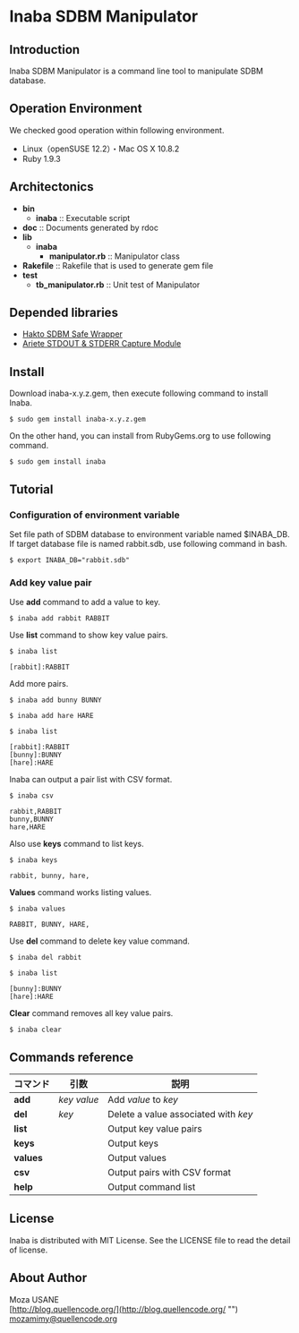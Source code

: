 Inaba SDBM Manipulator
=======================

## Introduction

Inaba SDBM Manipulator is a command line tool to manipulate SDBM database.

## Operation Environment

We checked good operation within following environment.

- Linux（openSUSE 12.2）・Mac OS X 10.8.2
- Ruby 1.9.3
  
## Architectonics

- **bin**
  - **inaba** :: Executable script
- **doc** :: Documents generated by rdoc
- **lib**
  - **inaba**
    - **manipulator.rb** :: Manipulator class
- **Rakefile** :: Rakefile that is used to generate gem file
- **test**
  - **tb_manipulator.rb** :: Unit test of Manipulator
  
## Depended libraries

- [Hakto SDBM Safe Wrapper](http://blog.quellencode.org/post/37391766923/ruby-hakto-safe-sdbm-wrapper)
- [Ariete STDOUT & STDERR Capture Module](http://blog.quellencode.org/post/37625422082/ariete-stdout-stderr-capture-module)

## Install

Download inaba-x.y.z.gem, then execute following command to install Inaba.

`$ sudo gem install inaba-x.y.z.gem`

On the other hand, you can install from RubyGems.org to use following command.

`$ sudo gem install inaba`

## Tutorial

### Configuration of environment variable

Set file path of SDBM database to environment variable named $INABA_DB. If target database file is named rabbit.sdb, use following command in bash.

`$ export INABA_DB="rabbit.sdb"`

### Add key value pair

Use **add** command to add a value to key.

`$ inaba add rabbit RABBIT`

Use **list** command to show key value pairs.

`$ inaba list`

    [rabbit]:RABBIT
    
Add more pairs.

`$ inaba add bunny BUNNY`

`$ inaba add hare HARE`

`$ inaba list`

    [rabbit]:RABBIT
    [bunny]:BUNNY
    [hare]:HARE
    
Inaba can output a pair list with CSV format.

`$ inaba csv`

    rabbit,RABBIT
    bunny,BUNNY
    hare,HARE
    
Also use **keys** command to list keys.

`$ inaba keys`

    rabbit, bunny, hare,
    
**Values** command works listing values.

`$ inaba values`

    RABBIT, BUNNY, HARE,

Use **del** command to delete key value command.

`$ inaba del rabbit`

`$ inaba list`

    [bunny]:BUNNY
    [hare]:HARE
    
**Clear** command removes all key value pairs.

`$ inaba clear`     

## Commands reference

|コマンド  |引数         |説明                                |
|----------|-------------|------------------------------------|
|**add**   |*key* *value*|Add *value* to *key*                |
|**del**   |*key*        |Delete a value associated with *key*|
|**list**  |             |Output key value pairs              |
|**keys**  |             |Output keys                         |
|**values**|             |Output values                       |
|**csv**   |             |Output pairs with CSV format        |
|**help**  |             |Output command list                 |

## License

Inaba is distributed with MIT License. See the LICENSE file to read the detail of license.

## About Author

Moza USANE  
[http://blog.quellencode.org/](http://blog.quellencode.org/ "")  
mozamimy@quellencode.org